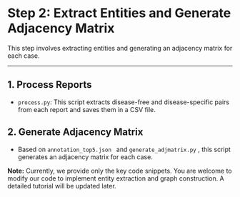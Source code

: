 # Step 2: Extract Entities and Generate Adjacency Matrix

This step involves extracting entities and generating an adjacency matrix for each case.

---

## 1. Process Reports
- `process.py`: This script extracts disease-free and disease-specific pairs from each report and saves them in a CSV file.

## 2. Generate Adjacency Matrix
- Based on `annotation_top5.json ` and `generate_adjmatrix.py` , this script generates an adjacency matrix for each case.

**Note:** Currently, we provide only the key code snippets. You are welcome to modify our code to implement entity extraction and graph construction. A detailed tutorial will be updated later.
